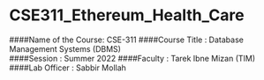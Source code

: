 # CSE311_Ethereum_Health_Care
####Name of the Course: CSE-311
####Course Title      : Database Management Systems (DBMS) </br>
####Session           : Summer 2022
####Faculty           : Tarek Ibne Mizan (TIM)
####Lab Officer       : Sabbir Mollah


